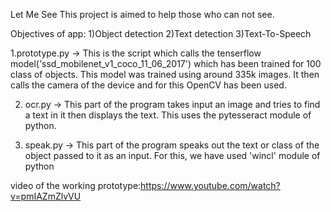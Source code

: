 Let Me See
This project is aimed to help those who can not see. 

Objectives of app: 1)Object detection 2)Text detection 3)Text-To-Speech

1.prototype.py -> This is the script which calls the tenserflow model('ssd_mobilenet_v1_coco_11_06_2017') which has been trained for 100 class of objects. This model was trained using around 335k images. It then calls the camera of the device and for this OpenCV has been used.

2. ocr.py -> This part of the program takes input an image and tries to find a text in it then displays the text. This uses the pytesseract module of python.

3. speak.py -> This part of the program speaks out the text or class of the object passed to it as an input. For this, we have used 'wincl' module of python

video of the working prototype:https://www.youtube.com/watch?v=pmIAZmZlvVU       


